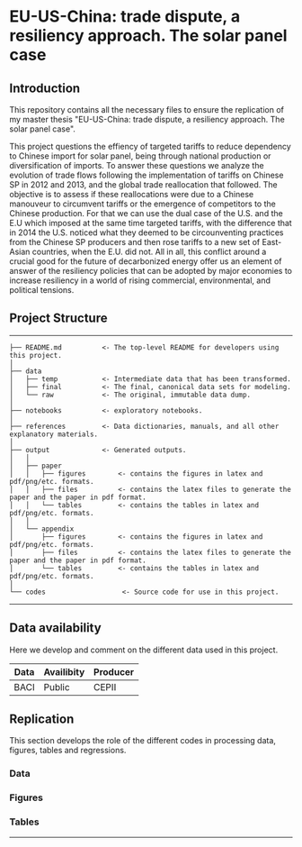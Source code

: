 # EU-US-China: trade dispute, a resiliency approach. The solar panel case

## Introduction

This repository contains all the necessary files to ensure the replication of my master thesis "EU-US-China: trade dispute, a resiliency approach. The solar panel case". 

This project questions the effiency of targeted tariffs to reduce dependency to Chinese import for solar panel, being through national production or diversification of imports. To answer these questions we analyze the evolution of trade flows following the implementation of tariffs on Chinese SP in 2012 and 2013, and the global trade reallocation that followed. The objective is to assess if these reallocations were due to a Chinese manouveur to circumvent tariffs or the emergence of competitors to the Chinese production. For that we can use the dual case of the U.S. and the E.U which imposed at the same time targeted tariffs, with the difference that in 2014 the U.S. noticed what they deemed to be circounventing practices from the Chinese SP producers and then rose tariffs to a new set of East-Asian countries, when the E.U. did not. All in all, this conflict around a crucial good for the future of decarbonized energy offer us an element of answer of the resiliency policies that can be adopted by major economies to increase resiliency in a world of rising commercial, environmental, and political tensions.

## Project Structure

------------

    ├── README.md          <- The top-level README for developers using this project.
    │
    ├── data
    │   ├── temp           <- Intermediate data that has been transformed.
    │   ├── final          <- The final, canonical data sets for modeling.
    │   └── raw            <- The original, immutable data dump.
    │
    ├── notebooks          <- exploratory notebooks.
    │   
    ├── references         <- Data dictionaries, manuals, and all other explanatory materials.
    │   
    ├── output             <- Generated outputs.
    │   │
    │   ├── paper
    │   │   ├── figures        <- contains the figures in latex and pdf/png/etc. formats.
    │   │   ├── files          <- contains the latex files to generate the paper and the paper in pdf format.
    │   │   └── tables         <- contains the tables in latex and pdf/png/etc. formats.
    │   │
    │   └── appendix
    │       ├── figures        <- contains the figures in latex and pdf/png/etc. formats.
    │       ├── files          <- contains the latex files to generate the paper and the paper in pdf format.
    │       └── tables         <- contains the tables in latex and pdf/png/etc. formats.
    │
    └── codes                   <- Source code for use in this project.
    
------------
## Data availability

Here we develop and comment on the different data used in this project.

| Data    | Availibity    | Producer   |
|-------------|-------------|-------------|
| BACI | Public | CEPII |


## Replication

This section develops the role of the different codes in processing data, figures, tables and regressions.

### Data

### Figures

### Tables


------------